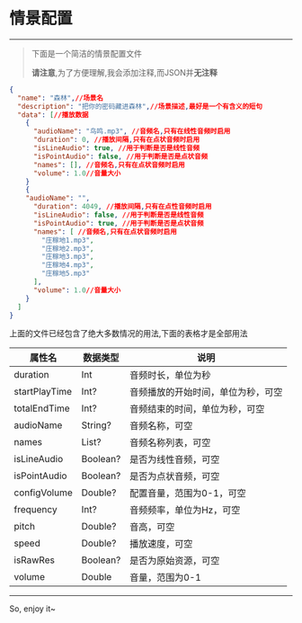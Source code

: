 # 情景配置

---

> 下面是一个简洁的情景配置文件
>
> **请注意**,为了方便理解,我会添加注释,而JSON并**无注释**

``` json
{
  "name": "森林",//场景名
  "description": "把你的密码藏进森林",//场景描述,最好是一个有含义的短句
  "data": [//播放数据
    {
      "audioName": "鸟鸣.mp3", //音频名,只有在线性音频时启用
      "duration": 0, //播放间隔,只有在点状音频时启用
      "isLineAudio": true, //用于判断是否是线性音频
      "isPointAudio": false, //用于判断是否是点状音频
      "names": [], //音频名,只有在点状音频时启用
      "volume": 1.0//音量大小
    }
    {
    "audioName": "",
      "duration": 4049, //播放间隔,只有在点性音频时启用
      "isLineAudio": false, //用于判断是否是线性音频
      "isPointAudio": true, //用于判断是否是点状音频
      "names": [ //音频名,只有在点状音频时启用
        "庄稼地1.mp3",
        "庄稼地2.mp3",
        "庄稼地3.mp3",
        "庄稼地4.mp3",
        "庄稼地5.mp3"
      ],
      "volume": 1.0//音量大小
    }
  ]
}
```

上面的文件已经包含了绝大多数情况的用法,下面的表格才是全部用法

| 属性名 | 数据类型 | 说明 |
| ------ | -------- | ---- |
| duration | Int | 音频时长，单位为秒 |
| startPlayTime | Int? | 音频播放的开始时间，单位为秒，可空 |
| totalEndTime | Int? | 音频结束的时间，单位为秒，可空 |
| audioName | String? | 音频名称，可空 |
| names | List<String>? | 音频名称列表，可空 |
| isLineAudio | Boolean? | 是否为线性音频，可空 |
| isPointAudio | Boolean? | 是否为点状音频，可空 |F
| configVolume | Double? | 配置音量，范围为0-1，可空 |
| frequency | Int? | 音频频率，单位为Hz，可空 |
| pitch | Double? | 音高，可空 |
| speed | Double? | 播放速度，可空 |
| isRawRes | Boolean? | 是否为原始资源，可空 |
| volume | Double | 音量，范围为0-1 |

---
So, enjoy it~